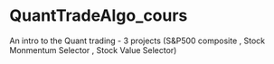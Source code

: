 # QuantTradeAlgo_cours
An intro to the Quant trading - 3 projects (S&amp;P500 composite , Stock Monmentum Selector , Stock Value Selector)
